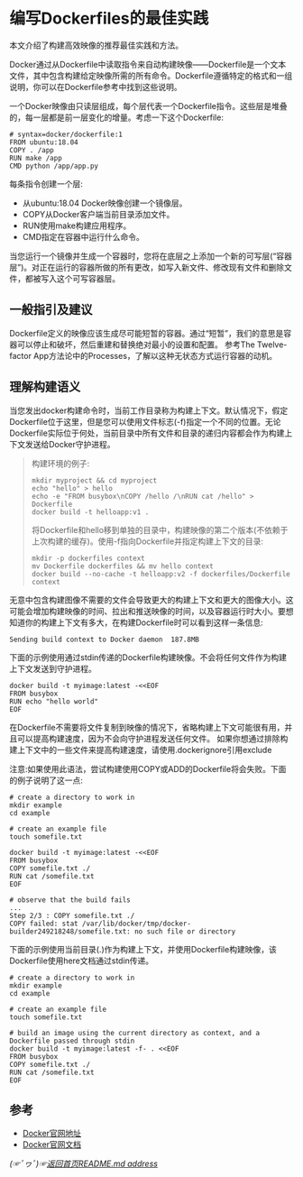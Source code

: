 # 编写Dockerfiles的最佳实践

本文介绍了构建高效映像的推荐最佳实践和方法。

Docker通过从Dockerfile中读取指令来自动构建映像——Dockerfile是一个文本文件，其中包含构建给定映像所需的所有命令。Dockerfile遵循特定的格式和一组说明，你可以在Dockerfile参考中找到这些说明。

一个Docker映像由只读层组成，每个层代表一个Dockerfile指令。这些层是堆叠的，每一层都是前一层变化的增量。考虑一下这个Dockerfile:

```docker
# syntax=docker/dockerfile:1
FROM ubuntu:18.04
COPY . /app
RUN make /app
CMD python /app/app.py
```
每条指令创建一个层:
* 从ubuntu:18.04 Docker映像创建一个镜像层。
* COPY从Docker客户端当前目录添加文件。
* RUN使用make构建应用程序。
* CMD指定在容器中运行什么命令。

当您运行一个镜像并生成一个容器时，您将在底层之上添加一个新的可写层(“容器层”)。对正在运行的容器所做的所有更改，如写入新文件、修改现有文件和删除文件，都被写入这个可写容器层。

## 一般指引及建议
Dockerfile定义的映像应该生成尽可能短暂的容器。通过“短暂”，我们的意思是容器可以停止和破坏，然后重建和替换绝对最小的设置和配置。
参考The Twelve-factor App方法论中的Processes，了解以这种无状态方式运行容器的动机。

## 理解构建语义
当您发出docker构建命令时，当前工作目录称为构建上下文。默认情况下，假定Dockerfile位于这里，但是您可以使用文件标志(-f)指定一个不同的位置。无论Dockerfile实际位于何处，当前目录中所有文件和目录的递归内容都会作为构建上下文发送给Docker守护进程。

> 构建环境的例子:  
> 
>     mkdir myproject && cd myproject
>     echo "hello" > hello
>     echo -e "FROM busybox\nCOPY /hello /\nRUN cat /hello" > Dockerfile
>     docker build -t helloapp:v1 .
> 将Dockerfile和hello移到单独的目录中，构建映像的第二个版本(不依赖于上次构建的缓存)。使用-f指向Dockerfile并指定构建上下文的目录:
> 
>     mkdir -p dockerfiles context
>     mv Dockerfile dockerfiles && mv hello context
>     docker build --no-cache -t helloapp:v2 -f dockerfiles/Dockerfile context

无意中包含构建图像不需要的文件会导致更大的构建上下文和更大的图像大小。这可能会增加构建映像的时间、拉出和推送映像的时间，以及容器运行时大小。要想知道你的构建上下文有多大，在构建Dockerfile时可以看到这样一条信息:

```docker
Sending build context to Docker daemon  187.8MB
```
下面的示例使用通过stdin传递的Dockerfile构建映像。不会将任何文件作为构建上下文发送到守护进程。

```shell
docker build -t myimage:latest -<<EOF
FROM busybox
RUN echo "hello world"
EOF
```
在Dockerfile不需要将文件复制到映像的情况下，省略构建上下文可能很有用，并且可以提高构建速度，因为不会向守护进程发送任何文件。
如果你想通过排除构建上下文中的一些文件来提高构建速度，请使用.dockerignore引用exclude

注意:如果使用此语法，尝试构建使用COPY或ADD的Dockerfile将会失败。下面的例子说明了这一点:

```shell
# create a directory to work in
mkdir example
cd example

# create an example file
touch somefile.txt

docker build -t myimage:latest -<<EOF
FROM busybox
COPY somefile.txt ./
RUN cat /somefile.txt
EOF

# observe that the build fails
...
Step 2/3 : COPY somefile.txt ./
COPY failed: stat /var/lib/docker/tmp/docker-builder249218248/somefile.txt: no such file or directory
```

下面的示例使用当前目录(.)作为构建上下文，并使用Dockerfile构建映像，该Dockerfile使用here文档通过stdin传递。

```shell
# create a directory to work in
mkdir example
cd example

# create an example file
touch somefile.txt

# build an image using the current directory as context, and a Dockerfile passed through stdin
docker build -t myimage:latest -f- . <<EOF
FROM busybox
COPY somefile.txt ./
RUN cat /somefile.txt
EOF
```



## 参考
* [Docker官网地址](https://www.docker.com/)
* [Docker官网文档](https://docs.docker.com/)

*(☞ﾟヮﾟ)☞[返回首页README.md address](https://github.com/fredomli/java-standard)*

